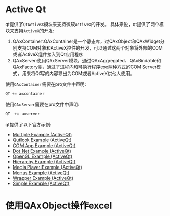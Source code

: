 # Active Qt

qt提供了`QtActiveX`模块来支持微软`ActiveX`的开发。
具体来说，qt提供了两个模块来支持`ActiveX`的开发:
1. QAxContainer:QAxContainer是一个静态库，过QAxObject和QAxWidget分别支持COM对象和ActiveX控件的开发，可以通过这两个对象将外部的COM或者ActiveX组件接入到Qt应用程序
2. QAxServer:使用QAxServer模块，通过QAxAggregated、QAxBindable和QAxFactory类，通过了进程内和可执行程序exe两种方式的COM Server模式，用来将Qt写的内容导出为COM或者ActiveX供他人使用。


使用`QAxContainer`需要在pro文件中声明:

```cpp
QT += axcontainer
```

使用`QAxServer`需要在pro文件中声明:

```cpp
QT  += axserver
```

qt提供了以下官方示例:

* [Multiple Example (ActiveQt)](https://doc.qt.io/qt-5/activeqt-activeqt-multiple-example.html)
* [Qutlook Example (ActiveQt)](https://doc.qt.io/qt-5/activeqt-activeqt-qutlook-example.html)
* [COM App Example (ActiveQt)](https://doc.qt.io/qt-5/activeqt-activeqt-comapp-example.html)
* [Dot Net Example (ActiveQt)](https://doc.qt.io/qt-5/activeqt-dotnet.html)
* [OpenGL Example (ActiveQt)](https://doc.qt.io/qt-5/activeqt-activeqt-opengl-example.html)
* [Hierarchy Example (ActiveQt)](https://doc.qt.io/qt-5/activeqt-activeqt-hierarchy-example.html)
* [Media Player Example (ActiveQt)](https://doc.qt.io/qt-5/activeqt-activeqt-mediaplayer-example.html)
* [Menus Example (ActiveQt)](https://doc.qt.io/qt-5/activeqt-activeqt-menus-example.html)
* [Wrapper Example (ActiveQt)](https://doc.qt.io/qt-5/activeqt-activeqt-wrapper-example.html)
* [Simple Example (ActiveQt)](https://doc.qt.io/qt-5/activeqt-activeqt-simple-example.html)

# 使用QAxObject操作excel

